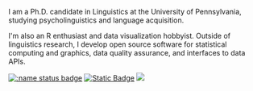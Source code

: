 I am a Ph.D. candidate in Linguistics at the University of Pennsylvania, studying psycholinguistics and language acquisition.

I'm also an R enthusiast and data visualization hobbyist. Outside of linguistics research, I develop open source software for statistical computing and graphics, data quality assurance, and interfaces to data APIs.

[![:name status badge](https://yjunechoe.r-universe.dev/badges/:name)](https://yjunechoe.r-universe.dev/)
[![Static Badge](https://img.shields.io/badge/mastodon-black?style=for-the-badge&logo=mastodon)](https://fosstodon.org/@yjunechoe)
[![](https://img.shields.io/badge/LinkedIn-0077B5?style=for-the-badge&logo=linkedin&logoColor=white)](https://www.linkedin.com/in/yjunechoe/)

<a rel="me" href="https://fosstodon.org/@yjunechoe"></a>
